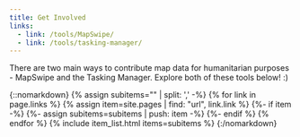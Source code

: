 ```yaml
---
title: Get Involved
links:
  - link: /tools/MapSwipe/
  - link: /tools/tasking-manager/
---
```


There are two main ways to contribute map data for humanitarian purposes - MapSwipe and the Tasking Manager. Explore both of these tools below! :) 

{::nomarkdown}
{% assign subitems="" | split: ',' -%}
{% for link in page.links %}
  {% assign item=site.pages | find: "url", link.link %}
  {%- if item -%}
    {%- assign subitems=subitems | push: item -%}
  {%- endif %}
{% endfor %}
{% include item_list.html items=subitems %}
{:/nomarkdown}